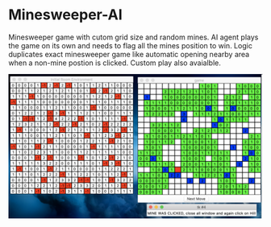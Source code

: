 # Minesweeper-AI
Minesweeper game with cutom grid size and random mines. AI agent plays the game on its own and needs to flag all the mines position to win. Logic duplicates exact minesweeper game like automatic opening nearby area when a non-mine postion is clicked. Custom play also avaialble.

![img](./Minesweeper_game.png)
